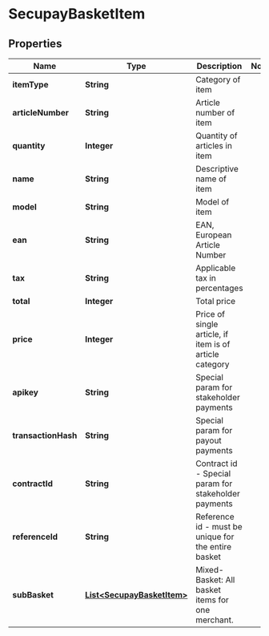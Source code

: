 
# SecupayBasketItem

## Properties
Name | Type | Description | Notes
------------ | ------------- | ------------- | -------------
**itemType** | **String** | Category of item | 
**articleNumber** | **String** | Article number of item | 
**quantity** | **Integer** | Quantity of articles in item | 
**name** | **String** | Descriptive name of item | 
**model** | **String** | Model of item | 
**ean** | **String** | EAN, European Article Number | 
**tax** | **String** | Applicable tax in percentages | 
**total** | **Integer** | Total price | 
**price** | **Integer** | Price of single article, if item is of article category | 
**apikey** | **String** | Special param for stakeholder payments | 
**transactionHash** | **String** | Special param for payout payments | 
**contractId** | **String** | Contract id - Special param for stakeholder payments | 
**referenceId** | **String** | Reference id - must be unique for the entire basket | 
**subBasket** | [**List&lt;SecupayBasketItem&gt;**](SecupayBasketItem.md) | Mixed-Basket: All basket items for one merchant. | 



